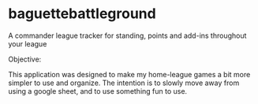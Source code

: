 # baguettebattleground
A commander league tracker for standing, points and add-ins throughout your league


Objective:

This application was designed to make my home-league games a bit more simpler to use and organize. The intention is to slowly move away from using a google sheet, and to use something fun to use.

